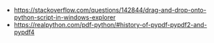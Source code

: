 - https://stackoverflow.com/questions/142844/drag-and-drop-onto-python-script-in-windows-explorer
- https://realpython.com/pdf-python/#history-of-pypdf-pypdf2-and-pypdf4
